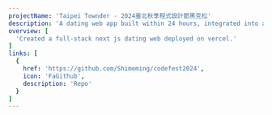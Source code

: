 ```yaml
---
projectName: 'Taipei Townder - 2024臺北秋季程式設計節黑克松'
description: 'A dating web app built within 24 hours, integrated into a Flutter mobile application.'
overview: [
  'Created a full-stack next js dating web deployed on vercel.'
]
links: [
  {
    href: 'https://github.com/Shimeming/codefest2024',
    icon: 'FaGithub',
    description: 'Repo'
  }
]
---
```


